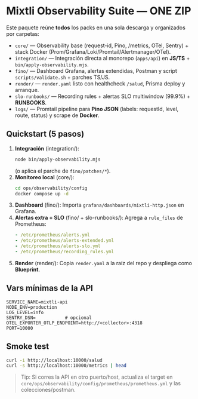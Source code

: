# Mixtli Observability Suite — ONE ZIP

Este paquete reúne **todos** los packs en una sola descarga y organizados por carpetas:

- `core/` — Observability base (request-id, Pino, /metrics, OTel, Sentry) + stack Docker (Prom/Grafana/Loki/Promtail/Alertmanager/OTel).
- `integration/` — Integración directa al monorepo (`apps/api`) en **JS/TS** + `bin/apply-observability.mjs`.
- `fino/` — Dashboard Grafana, alertas extendidas, Postman y script `scripts/validate.sh` + parches TS/JS.
- `render/` — `render.yaml` listo con healthcheck `/salud`, Prisma deploy y arranque.
- `slo-runbooks/` — Recording rules + alertas SLO multiwindow (99.9%) + **RUNBOOKS**.
- `logs/` — Promtail pipeline para **Pino JSON** (labels: requestId, level, route, status) y scrape de **Docker**.

## Quickstart (5 pasos)
1. **Integración** (integration/):
   ```bash
   node bin/apply-observability.mjs
   ```
   (o aplica el parche de `fino/patches/*`).
2. **Monitoreo local** (core/):
   ```bash
   cd ops/observability/config
   docker compose up -d
   ```
3. **Dashboard** (fino/):
   Importa `grafana/dashboards/mixtli-http.json` en Grafana.
4. **Alertas extra + SLO** (fino/ + slo-runbooks/):
   Agrega a `rule_files` de Prometheus:
   ```yaml
   - /etc/prometheus/alerts.yml
   - /etc/prometheus/alerts-extended.yml
   - /etc/prometheus/alerts-slo.yml
   - /etc/prometheus/recording_rules.yml
   ```
5. **Render** (render/):
   Copia `render.yaml` a la raíz del repo y despliega como **Blueprint**.

## Vars mínimas de la API
```
SERVICE_NAME=mixtli-api
NODE_ENV=production
LOG_LEVEL=info
SENTRY_DSN=           # opcional
OTEL_EXPORTER_OTLP_ENDPOINT=http://<collector>:4318
PORT=10000
```

## Smoke test
```bash
curl -i http://localhost:10000/salud
curl -s http://localhost:10000/metrics | head
```

> Tip: Si corres la API en otro puerto/host, actualiza el target en `core/ops/observability/config/prometheus/prometheus.yml` y las colecciones/postman.
